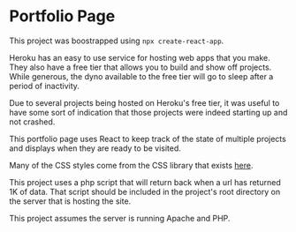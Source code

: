# Portfolio Page

This project was boostrapped using `npx create-react-app`. 

Heroku has an easy to use service for hosting web apps that you make. They also have a free tier that allows you to build and show off projects. While generous, the dyno available to the free tier will go to sleep after a period of inactivity.

Due to several projects being hosted on Heroku's free tier, it was useful to have some sort of indication that those projects were indeed starting up and not crashed. 

This portfolio page uses React to keep track of the state of multiple projects and displays when they are ready to be visited.

Many of the CSS styles come from the CSS library that exists [here](https://github.com/JSitter/lightweight_css_library).

This project uses a php script that will return back when a url has returned 1K of data. That script should be included in the project's root directory on the server that is hosting the site.

This project assumes the server is running Apache and PHP.